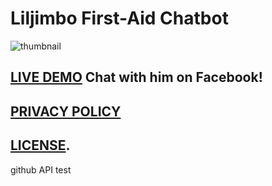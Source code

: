 # **Liljimbo First-Aid Chatbot**
![thumbnail](https://github.com/chrisjim316/Liljimbo-Chatbot/blob/master/Resources/Demo.gif?raw=true)
## [LIVE DEMO](https://www.facebook.com/Liljimbo-ChatBot-165997270633415/) Chat with him on Facebook! 
## [PRIVACY POLICY](https://github.com/chrisjim316/Liljimbo-Chatbot/wiki/Privacy-Policy)
## [LICENSE](https://github.com/chrisjim316/Liljimbo-Chatbot/blob/master/LICENSE).



github API test
